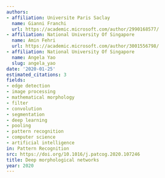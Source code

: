 ```yaml
---
authors:
- affiliation: Universite Paris Saclay
  name: Gianni Franchi
  url: https://academic.microsoft.com/author/2990168577/
- affiliation: National University Of Singapore
  name: Amin Fehri
  url: https://academic.microsoft.com/author/3001556798/
- affiliation: National University Of Singapore
  name: Angela Yao
  slug: angela_yao
date: '2020-01-25'
estimated_citations: 3
fields:
- edge detection
- image processing
- mathematical morphology
- filter
- convolution
- segmentation
- deep learning
- pooling
- pattern recognition
- computer science
- artificial intelligence
in: Pattern Recognition
src: https://doi.org/10.1016/j.patcog.2020.107246
title: Deep morphological networks
year: 2020
---
```

